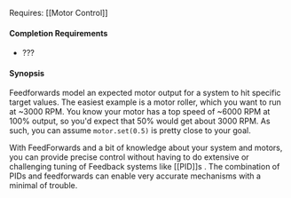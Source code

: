 Requires:
[[Motor Control]]

#### Completion Requirements
- ???


#### Synopsis
Feedforwards model an expected motor output for a  system to hit specific target values. 
The easiest example is a motor roller, which  you want to run at ~3000 RPM. You know your motor has a top speed of ~6000 RPM at 100% output, so you'd expect that 50% would get about 3000 RPM. As such, you can assume `motor.set(0.5)` is pretty close to your goal. 

With FeedForwards and a bit of knowledge about your system and motors, you can provide precise control without having to do extensive or challenging tuning of Feedback systems like [[PID]]s . The combination of PIDs and feedforwards can enable very accurate mechanisms with a minimal of trouble. 


